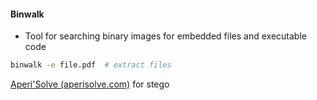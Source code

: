 
#### Binwalk 
- Tool for searching binary images for embedded files and executable code
```sh
binwalk -e file.pdf  # extract files 
```


[Aperi'Solve (aperisolve.com)](https://www.aperisolve.com/) for stego